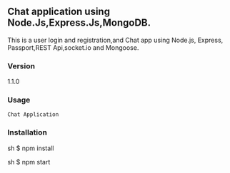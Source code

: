 ## Chat application using Node.Js,Express.Js,MongoDB.

This is a user login and registration,and Chat app using Node.js, Express, Passport,REST Api,socket.io and Mongoose. 


### Version
1.1.0

### Usage
    Chat Application

### Installation


sh
$ npm install


sh
$ npm start
